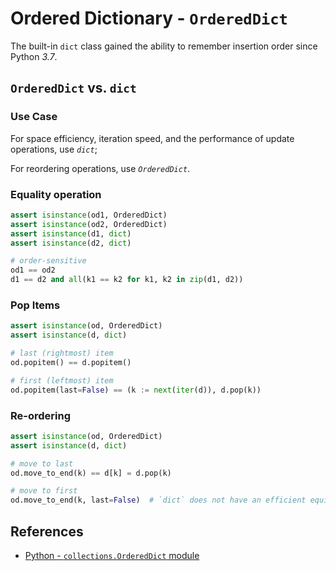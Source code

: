 # Ordered Dictionary - `OrderedDict`

The built-in `dict` class gained the ability to remember insertion order since Python *3.7*.

## `OrderedDict` vs. `dict`

### Use Case

For space efficiency, iteration speed, and the performance of update operations, use *`dict`*;

For reordering operations, use *`OrderedDict`*.

### Equality operation

```python
assert isinstance(od1, OrderedDict)
assert isinstance(od2, OrderedDict)
assert isinstance(d1, dict)
assert isinstance(d2, dict)

# order-sensitive
od1 == od2
d1 == d2 and all(k1 == k2 for k1, k2 in zip(d1, d2))
```

### Pop Items

```python
assert isinstance(od, OrderedDict)
assert isinstance(d, dict)

# last (rightmost) item
od.popitem() == d.popitem()

# first (leftmost) item
od.popitem(last=False) == (k := next(iter(d)), d.pop(k))
```

### Re-ordering

```python
assert isinstance(od, OrderedDict)
assert isinstance(d, dict)

# move to last
od.move_to_end(k) == d[k] = d.pop(k)

# move to first
od.move_to_end(k, last=False)  # `dict` does not have an efficient equivalent
```

## References

- [Python - `collections.OrderedDict` module](https://docs.python.org/3/library/collections.html#ordereddict-objects)

